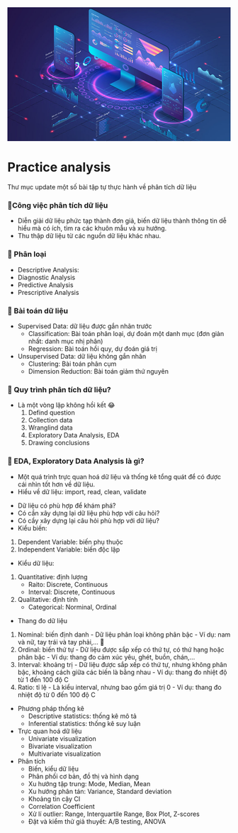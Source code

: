 <img src="people-analyzing-growth.jpg">

# Practice analysis

Thư mục update một số bài tập tự thực hành về phân tích dữ liệu

### &#x1F64F;Công việc phân tích dữ liệu
  - Diễn giải dữ liệu phức tạp thành đơn giả, biến dữ liệu thành thông tin dễ hiểu mà có ích, tìm ra các khuôn mẫu và xu hướng.  
  - Thu thập dữ liệu từ các nguồn dữ liệu khác nhau.
### &#x1F64F; Phân loại 
* Descriptive Analysis:  
* Diagnostic Analysis  
* Predictive Analysis  
* Prescriptive Analysis
### &#x1F64F; Bài toán dữ liệu
* Supervised Data: dữ liệu được gắn nhãn trước
  - Classification: Bài toán phân loại, dự đoán một danh mục (đơn giản nhất: danh mục nhị phân)
  - Regression: Bài toán hồi quy, dự đoán giá trị 
* Unsupervised Data: dữ liệu không gắn nhãn 
  - Clustering: Bài toán phân cụm
  - Dimension Reduction: Bài toán giảm thứ nguyên
### &#x1F64F; Quy trình phân tích dữ liệu?
- Là một vòng lặp không hồi kết &#x1F602;
    1. Defind question
    2. Collection data
    3. Wranglind data 
    4. Exploratory Data Analysis, EDA
    5. Drawing conclusions
### &#x1F64F; EDA, Exploratory Data Analysis là gì?
* Một quá trình trực quan hoá dữ liệu và thống kê tổng quát để có được cái nhìn tốt hơn về dữ liệu.
* Hiểu về dữ liệu: import, read, clean, validate
 - Dữ liệu có phù hợp để khám phá?
 - Có cần xây dựng lại dữ liệu phù hợp với câu hỏi?
 - Có cầy xây dựng lại câu hỏi phù hợp với dữ liệu?
 - Kiểu biến:
  1. Dependent Variable: biến phụ thuộc
  2. Independent Variable: biến độc lập 
 - Kiểu dữ liệu:
  1. Quantitative: định lượng 
     - Raito: Discrete, Continuous
     - Interval: Discrete, Continuous
  2. Qualitative: định tính 
     - Categorical: Norminal, Ordinal
 - Thang đo dữ liệu
  1. Nominal: biến định danh
    - Dữ liệu phân loại không phân bậc
    - Ví dụ: nam và nữ, tay trái và tay phải,... &#x1F914;
  2. Ordinal: biến thứ tự
    - Dữ liệu được sắp xếp có thứ tự, có thứ hạng hoặc phân bậc
    - Ví dụ: thang đo cảm xúc yêu, ghét, buồn, chán,...
  3. Interval: khoảng trị
    - Dữ liệu được sắp xếp có thứ tự, nhưng không phân bậc, khoảng cách giữa các biến là bằng nhau
    - Ví dụ: thang đo nhiệt độ từ 1 đến 100 độ C
   4. Ratio: tỉ lệ
    - Là kiểu interval, nhưng bao gồm giá trị 0
    - Ví dụ: thang đo nhiệt độ từ 0 đến 100 độ C  
* Phương pháp thống kê
  - Descriptive statistics: thống kê mô tả 
  - Inferential statistics: thống kê suy luận  
* Trực quan hoá dữ liệu
  - Univariate visualization 
  - Bivariate visualization  
  - Multivariate visualization  
* Phân tích
  - Biến, kiểu dữ liệu
  - Phân phối cơ bản, đồ thị và hình dạng
  - Xu hướng tập trung: Mode, Median, Mean
  - Xu hướng phân tán: Variance, Standard deviation 
  - Khoảng tin cậy CI
  - Correlation Coefficient
  - Xử lí outlier: Range, Interquartile Range, Box Plot, Z-scores
  - Đặt và kiểm thử giả thuyết: A/B testing, ANOVA
